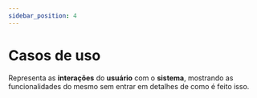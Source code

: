 ```yaml
---
sidebar_position: 4
---
```


# Casos de uso

Representa as **interações** do **usuário** com o **sistema**, mostrando as funcionalidades do mesmo sem entrar em detalhes de como é feito isso.

